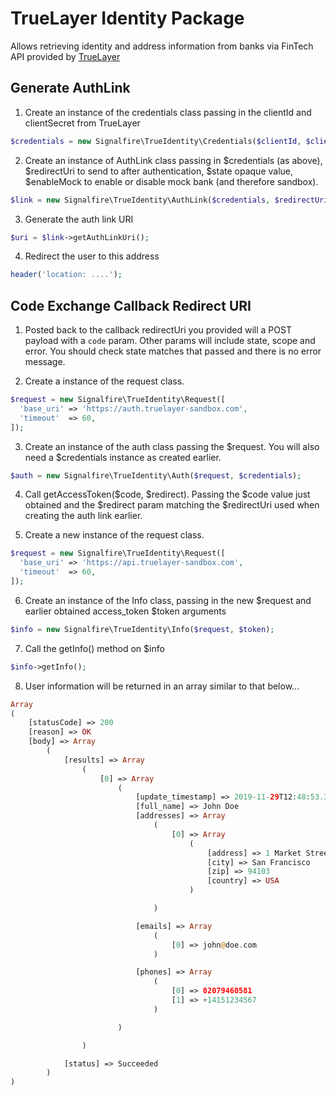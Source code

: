 # TrueLayer Identity Package

Allows retrieving identity and address information from banks via FinTech API provided by [TrueLayer](https://truelayer.com/)

## Generate AuthLink

1.  Create an instance of the credentials class passing in the clientId and clientSecret from TrueLayer

```php
$credentials = new Signalfire\TrueIdentity\Credentials($clientId, $clientSecret);
```

2.  Create an instance of AuthLink class passing in $credentials (as above), $redirectUri to send to after authentication, $state opaque value, $enableMock to enable or disable mock bank (and therefore sandbox).

```php
$link = new Signalfire\TrueIdentity\AuthLink($credentials, $redirectUri, $state, $enableMock);
```

3.  Generate the auth link URI

```php
$uri = $link->getAuthLinkUri();
```

4.  Redirect the user to this address

```php
header('location: ....');
```

## Code Exchange Callback Redirect URI

1.  Posted back to the callback redirectUri you provided will a POST payload with a ```code``` param. Other params will include state, scope and error. You should check state matches that passed and there is no error message.

2.  Create a instance of the request class.

```php
$request = new Signalfire\TrueIdentity\Request([
  'base_uri' => 'https://auth.truelayer-sandbox.com',
  'timeout'  => 60,
]);
```

3.  Create an instance of the auth class passing the $request. You will also need a $credentials instance as created earlier.

```php
$auth = new Signalfire\TrueIdentity\Auth($request, $credentials);
```

4.  Call getAccessToken($code, $redirect). Passing the $code value just obtained and the $redirect param matching the $redirectUri used when creating the auth link earlier. 

5.  Create a new instance of the request class.

```php
$request = new Signalfire\TrueIdentity\Request([
  'base_uri' => 'https://api.truelayer-sandbox.com',
  'timeout'  => 60,
]);
```

6.  Create an instance of the Info class, passing in the new $request and earlier obtained access_token $token arguments

```php
$info = new Signalfire\TrueIdentity\Info($request, $token);
```

7.  Call the getInfo() method on $info

```php
$info->getInfo();
```

8.  User information will be returned in an array similar to that below...

```php
Array
(
    [statusCode] => 200
    [reason] => OK
    [body] => Array
        (
            [results] => Array
                (
                    [0] => Array
                        (
                            [update_timestamp] => 2019-11-29T12:48:53.3016968Z
                            [full_name] => John Doe
                            [addresses] => Array
                                (
                                    [0] => Array
                                        (
                                            [address] => 1 Market Street
                                            [city] => San Francisco
                                            [zip] => 94103
                                            [country] => USA
                                        )

                                )

                            [emails] => Array
                                (
                                    [0] => john@doe.com
                                )

                            [phones] => Array
                                (
                                    [0] => 02079460581
                                    [1] => +14151234567
                                )

                        )

                )

            [status] => Succeeded
        )
)
```
